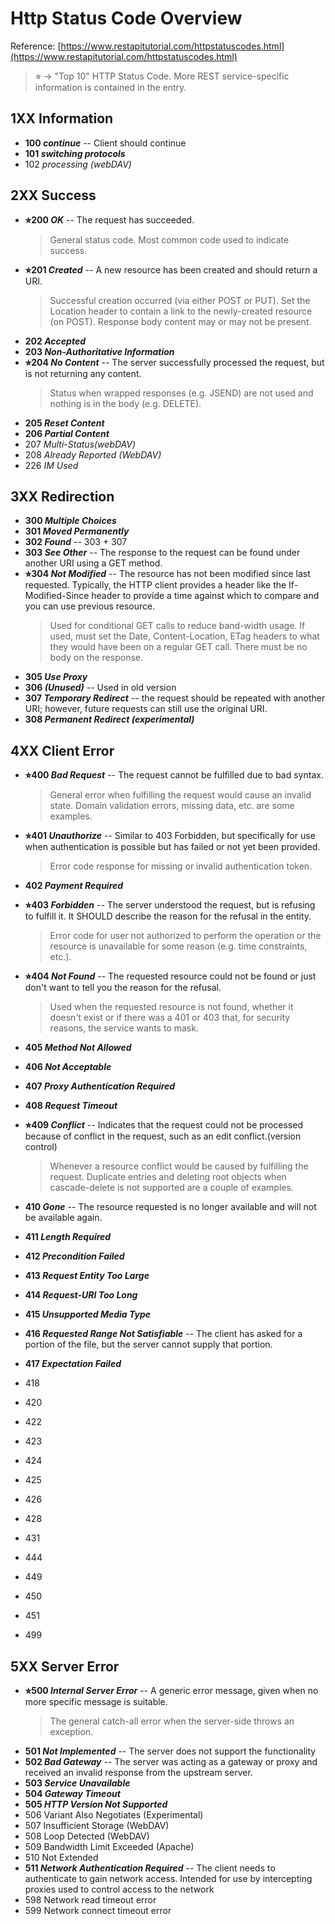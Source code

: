 # Http Status Code Overview


Reference: [https://www.restapitutorial.com/httpstatuscodes.html](https://www.restapitutorial.com/httpstatuscodes.html)

> ⭐︎ -> "Top 10" HTTP Status Code. More REST service-specific information is contained in the entry.

## 1XX Information

-   **100 _continue_** -- Client should continue
-   **101 _switching protocols_**
-   102 _processing (webDAV)_

## 2XX Success

-   **⭐︎200 _OK_** -- The request has succeeded.
    > General status code. Most common code used to indicate success.
-   **⭐︎201 _Created_** -- A new resource has been created and should return a URI.
    > Successful creation occurred (via either POST or PUT). Set the Location header to contain a link to the newly-created resource (on POST). Response body content may or may not be present.
-   **202 _Accepted_**
-   **203 _Non-Authoritative Information_**
-   **⭐︎204 _No Content_** -- The server successfully processed the request, but is not returning any content.
    > Status when wrapped responses (e.g. JSEND) are not used and nothing is in the body (e.g. DELETE).
-   **205 _Reset Content_**
-   **206 _Partial Content_**
-   207 _Multi-Status(webDAV)_
-   208 _Already Reported (WebDAV)_
-   226 _IM Used_

## 3XX Redirection

-   **300 _Multiple Choices_**
-   **301 _Moved Permanently_**
-   **302 _Found_** -- 303 + 307
-   **303 _See Other_** -- The response to the request can be found under another URI using a GET method.
-   **⭐︎304 _Not Modified_** -- The resource has not been modified since last requested. Typically, the HTTP client provides a header like the If-Modified-Since header to provide a time against which to compare and you can use previous resource.
    > Used for conditional GET calls to reduce band-width usage. If used, must set the Date, Content-Location, ETag headers to what they would have been on a regular GET call. There must be no body on the response.
-   **305 _Use Proxy_**
-   **306 _(Unused)_** -- Used in old version
-   **307 _Temporary Redirect_** -- the request should be repeated with another URI; however, future requests can still use the original URI.
-   **308 _Permanent Redirect (experimental)_**

## 4XX Client Error

-   **⭐︎400 _Bad Request_** -- The request cannot be fulfilled due to bad syntax.
    > General error when fulfilling the request would cause an invalid state. Domain validation errors, missing data, etc. are some examples.
-   **⭐︎401 _Unauthorize_** -- Similar to 403 Forbidden, but specifically for use when authentication is possible but has failed or not yet been provided.
    > Error code response for missing or invalid authentication token.
-   **402 _Payment Required_**
-   **⭐︎403 _Forbidden_** -- The server understood the request, but is refusing to fulfill it. It SHOULD describe the reason for the refusal in the entity.
    > Error code for user not authorized to perform the operation or the resource is unavailable for some reason (e.g. time constraints, etc.).
-   **⭐︎404 _Not Found_** -- The requested resource could not be found or just don't want to tell you the reason for the refusal.
    > Used when the requested resource is not found, whether it doesn't exist or if there was a 401 or 403 that, for security reasons, the service wants to mask.
-   **405 _Method Not Allowed_**
-   **406 _Not Acceptable_**
-   **407 _Proxy Authentication Required_**
-   **408 _Request Timeout_**
-   **⭐︎409 _Conflict_** -- Indicates that the request could not be processed because of conflict in the request, such as an edit conflict.(version control)

    > Whenever a resource conflict would be caused by fulfilling the request. Duplicate entries and deleting root objects when cascade-delete is not supported are a couple of examples.

-   **410 _Gone_** -- The resource requested is no longer available and will not be available again.
-   **411 _Length Required_**
-   **412 _Precondition Failed_**
-   **413 _Request Entity Too Large_**
-   **414 _Request-URI Too Long_**
-   **415 _Unsupported Media Type_**
-   **416 _Requested Range Not Satisfiable_** -- The client has asked for a portion of the file, but the server cannot supply that portion.
-   **417 _Expectation Failed_**
-   418
-   420
-   422
-   423
-   424
-   425
-   426
-   428
-   431
-   444
-   449
-   450
-   451
-   499

## 5XX Server Error

-   **⭐︎500 _Internal Server Error_** -- A generic error message, given when no more specific message is suitable.
    > The general catch-all error when the server-side throws an exception.
-   **501 _Not Implemented_** -- The server does not support the functionality
-   **502 _Bad Gateway_** -- The server was acting as a gateway or proxy and received an invalid response from the upstream server.
-   **503 _Service Unavailable_**
-   **504 _Gateway Timeout_**
-   **505 _HTTP Version Not Supported_**
-   506 Variant Also Negotiates (Experimental)
-   507 Insufficient Storage (WebDAV)
-   508 Loop Detected (WebDAV)
-   509 Bandwidth Limit Exceeded (Apache)
-   510 Not Extended
-   **511 _Network Authentication Required_** -- The client needs to authenticate to gain network access. Intended for use by intercepting proxies used to control access to the network
-   598 Network read timeout error
-   599 Network connect timeout error

